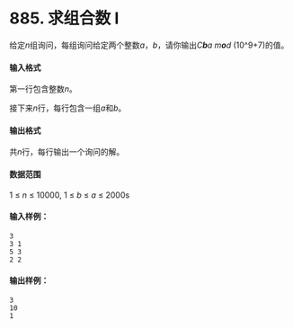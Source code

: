 # 885. 求组合数 I

给定*n*组询问，每组询问给定两个整数*a*，*b*，请你输出*C**b**a* *m**o**d* (10^9+7)的值。

#### 输入格式

第一行包含整数*n*。

接下来*n*行，每行包含一组*a*和*b*。

#### 输出格式

共*n*行，每行输出一个询问的解。

#### 数据范围

1 ≤ *n* ≤ 10000,
1 ≤ *b* ≤ *a* ≤ 2000s

#### 输入样例：

```
3
3 1
5 3
2 2
```

#### 输出样例：

```
3
10
1
```